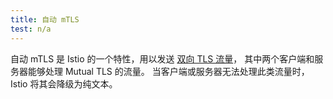 ```yaml
---
title: 自动 mTLS
test: n/a
---
```


自动 mTLS 是 Istio 的一个特性，用以发送
[双向 TLS 流量](/zh/docs/tasks/security/authentication/authn-policy/#auto-mutual-tls)，
其中两个客户端和服务器能够处理 Mutual TLS 的流量。
当客户端或服务器无法处理此类流量时，Istio 将其会降级为纯文本。

